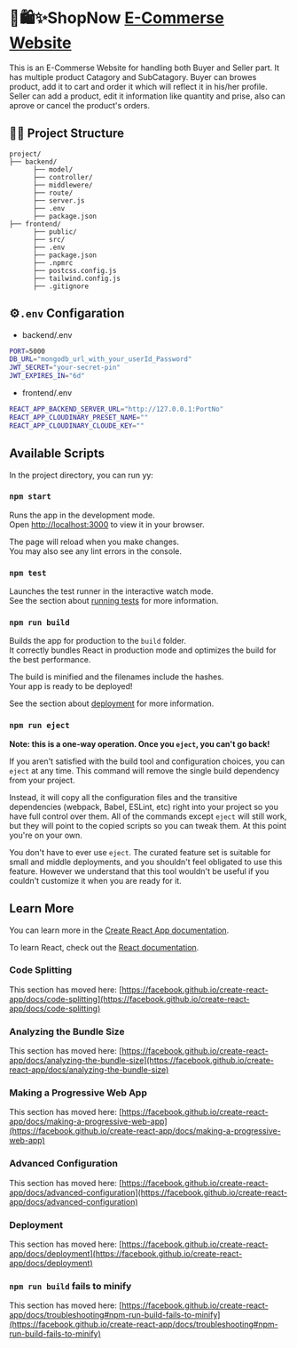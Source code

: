 # 🛒🛍️✨ShopNow [E-Commerse Website](https://ptest-2.onrender.com)
This is an E-Commerse Website for handling both Buyer and Seller part. It has multiple product Catagory and SubCatagory. Buyer can browes product, add it to cart and order it which will reflect it in his/her profile. Seller can add a product, edit it information like quantity and prise, also can aprove or cancel the product's orders.


## 📁📁 Project Structure

```plaintext
project/
├── backend/
      ├── model/
      ├── controller/
      ├── middlewere/
      ├── route/
      ├── server.js
      ├── .env
      ├── package.json
├── frontend/
      ├── public/
      ├── src/
      ├── .env
      ├── package.json
      ├── .npmrc
      ├── postcss.config.js
      ├── tailwind.config.js
      ├── .gitignore
```
## ⚙️`.env` Configaration
- backend/.env
```bash
PORT=5000
DB_URL="mongodb_url_with_your_userId_Password"
JWT_SECRET="your-secret-pin"
JWT_EXPIRES_IN="6d"
```
- frontend/.env
```bash
REACT_APP_BACKEND_SERVER_URL="http://127.0.0.1:PortNo"
REACT_APP_CLOUDINARY_PRESET_NAME=""
REACT_APP_CLOUDINARY_CLOUDE_KEY=""
```
## Available Scripts

In the project directory, you can run yy:

### `npm start`

Runs the app in the development mode.\
Open [http://localhost:3000](http://localhost:3000) to view it in your browser.

The page will reload when you make changes.\
You may also see any lint errors in the console.

### `npm test`

Launches the test runner in the interactive watch mode.\
See the section about [running tests](https://facebook.github.io/create-react-app/docs/running-tests) for more information.

### `npm run build`

Builds the app for production to the `build` folder.\
It correctly bundles React in production mode and optimizes the build for the best performance.

The build is minified and the filenames include the hashes.\
Your app is ready to be deployed!

See the section about [deployment](https://facebook.github.io/create-react-app/docs/deployment) for more information.

### `npm run eject`

**Note: this is a one-way operation. Once you `eject`, you can't go back!**

If you aren't satisfied with the build tool and configuration choices, you can `eject` at any time. This command will remove the single build dependency from your project.

Instead, it will copy all the configuration files and the transitive dependencies (webpack, Babel, ESLint, etc) right into your project so you have full control over them. All of the commands except `eject` will still work, but they will point to the copied scripts so you can tweak them. At this point you're on your own.

You don't have to ever use `eject`. The curated feature set is suitable for small and middle deployments, and you shouldn't feel obligated to use this feature. However we understand that this tool wouldn't be useful if you couldn't customize it when you are ready for it.

## Learn More

You can learn more in the [Create React App documentation](https://facebook.github.io/create-react-app/docs/getting-started).

To learn React, check out the [React documentation](https://reactjs.org/).

### Code Splitting

This section has moved here: [https://facebook.github.io/create-react-app/docs/code-splitting](https://facebook.github.io/create-react-app/docs/code-splitting)

### Analyzing the Bundle Size

This section has moved here: [https://facebook.github.io/create-react-app/docs/analyzing-the-bundle-size](https://facebook.github.io/create-react-app/docs/analyzing-the-bundle-size)

### Making a Progressive Web App

This section has moved here: [https://facebook.github.io/create-react-app/docs/making-a-progressive-web-app](https://facebook.github.io/create-react-app/docs/making-a-progressive-web-app)

### Advanced Configuration

This section has moved here: [https://facebook.github.io/create-react-app/docs/advanced-configuration](https://facebook.github.io/create-react-app/docs/advanced-configuration)

### Deployment

This section has moved here: [https://facebook.github.io/create-react-app/docs/deployment](https://facebook.github.io/create-react-app/docs/deployment)

### `npm run build` fails to minify

This section has moved here: [https://facebook.github.io/create-react-app/docs/troubleshooting#npm-run-build-fails-to-minify](https://facebook.github.io/create-react-app/docs/troubleshooting#npm-run-build-fails-to-minify)
